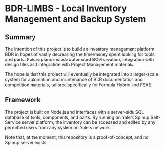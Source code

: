 # BDR-LIMBS - Local Inventory Management and Backup System

## Summary
The intention of this project is to build an inventory management platform BDR in hopes of vastly decreasing the time/money spent looking for tools and parts.  Future plans include automated BOM creation, integration with design files and integration with Project Management materials.

The hope is that this project will eventually be integrated into a larger-scale system for automation and maintenance of BDR documentation and competition materials, tailored specifically for Formula Hybrid and FSAE.

## Framework
The project is built on Node.js and interfaces with a server-side SQL database of tools, components, and parts.  By running on Yale's Spinup Self-Service server platform, the inventory can be accessed and edited by any permitted users from any system on Yale's network.

Note that, at the moment, this repository is a proof-of-concept, and no Spinup server exists.
